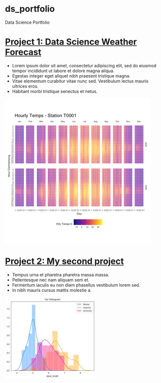 # ds_portfolio
Data Science Portfolio

# [Project 1: Data Science Weather Forecast](https://github.com/edgar-cornejo/ds_portfolio)
* Lorem ipsum dolor sit amet, consectetur adipiscing elit, sed do eiusmod tempor incididunt ut labore et dolore magna aliqua.
* Egestas integer eget aliquet nibh praesent tristique magna.
* Vitae elementum curabitur vitae nunc sed. Vestibulum lectus mauris ultrices eros.
* Habitant morbi tristique senectus et netus.

![Heatmap](https://github.com/edgar-cornejo/ds_portfolio/blob/main/img/283-the-hourly-heatmap.png)

# [Project 2: My second project](https://github.com/edgar-cornejo/ds_portfolio)
* Tempus urna et pharetra pharetra massa massa. 
* Pellentesque nec nam aliquam sem et. 
* Fermentum iaculis eu non diam phasellus vestibulum lorem sed. 
* In nibh mauris cursus mattis molestie a. 

![Histogram](https://github.com/edgar-cornejo/ds_portfolio/blob/main/img/external-content.duckduckgo.com.jpeg)
